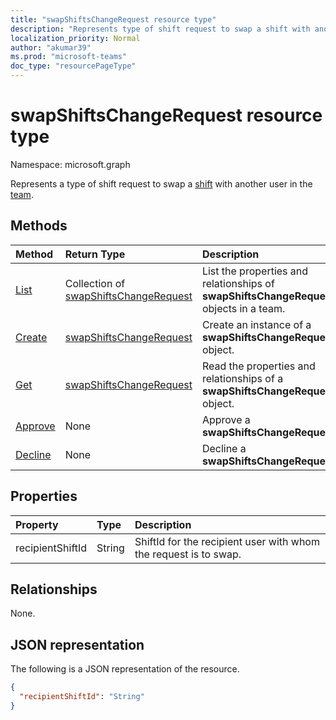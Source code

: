 ```yaml
---
title: "swapShiftsChangeRequest resource type"
description: "Represents type of shift request to swap a shift with another user in the team."
localization_priority: Normal
author: "akumar39"
ms.prod: "microsoft-teams"
doc_type: "resourcePageType"
---
```


# swapShiftsChangeRequest resource type

Namespace: microsoft.graph

Represents a type of shift request to swap a [shift](../resources/shift.md) with another user in the [team](../resources/team.md).

## Methods

| Method       | Return Type | Description |
|:-------------|:------------|:------------|
| [List](../api/swapshiftschangerequest-list.md) | Collection of [swapShiftsChangeRequest](swapshiftschangerequest.md) | List the properties and relationships of **swapShiftsChangeRequest** objects in a team. |
| [Create](../api/swapshiftschangerequest-post.md) | [swapShiftsChangeRequest](swapshiftschangerequest.md) | Create an instance of a **swapShiftsChangeRequest** object. |
| [Get](../api/swapshiftschangerequest-get.md) | [swapShiftsChangeRequest](swapshiftschangerequest.md) | Read the properties and relationships of a **swapShiftsChangeRequest** object. |
| [Approve](../api/swapshiftschangerequest-approve.md)|None|Approve a **swapShiftsChangeRequest**. |
| [Decline](../api/swapshiftschangerequest-decline.md)|None|Decline a **swapShiftsChangeRequest**.|

## Properties

| Property     | Type        | Description |
|:-------------|:------------|:------------|
|recipientShiftId|String|ShiftId for the recipient user with whom the request is to swap.|

## Relationships

None.

## JSON representation

The following is a JSON representation of the resource.

<!-- {
  "blockType": "resource",
  "optionalProperties": [

  ],
  "@odata.type": "microsoft.graph.swapShiftsChangeRequest",
  "baseType": ""
}-->

```json
{
  "recipientShiftId": "String"
}
```

<!-- uuid: 16cd6b66-4b1a-43a1-adaf-3a886856ed98
2019-02-04 14:57:30 UTC -->
<!-- {
  "type": "#page.annotation",
  "description": "swapShiftsChangeRequest resource",
  "keywords": "",
  "section": "documentation",
  "tocPath": ""
}-->

